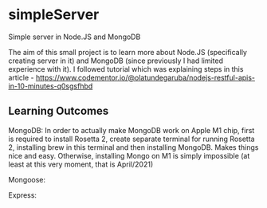 # simpleServer
Simple server in Node.JS and MongoDB


The aim of this small project is to learn more about Node.JS (specifically creating server in it) and MongoDB (since previously I had limited experience with it). I followed tutorial which was explaining steps in this article - https://www.codementor.io/@olatundegaruba/nodejs-restful-apis-in-10-minutes-q0sgsfhbd


## Learning Outcomes

MongoDB: 
In order to actually make MongoDB work on Apple M1 chip, first is required to install Rosetta 2, create separate terminal for running Rosetta 2, installing brew in this terminal and then installing MongoDB. Makes things nice and easy. Otherwise, installing Mongo on M1 is simply impossible (at least at this very moment, that is April/2021)


Mongoose:


Express: 